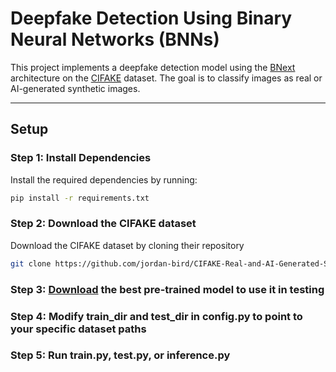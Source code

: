 # Deepfake Detection Using Binary Neural Networks (BNNs)

This project implements a deepfake detection model using the [BNext](https://arxiv.org/pdf/2211.12933) architecture on the [CIFAKE](https://github.com/jordan-bird/CIFAKE-Real-and-AI-Generated-Synthetic-Images) dataset. The goal is to classify images as real or AI-generated synthetic images.

---

## Setup

### Step 1: Install Dependencies

Install the required dependencies by running:

```bash
pip install -r requirements.txt
```

### Step 2: Download the CIFAKE dataset

Download the CIFAKE dataset by cloning their repository

```bash
git clone https://github.com/jordan-bird/CIFAKE-Real-and-AI-Generated-Synthetic-Images
```

### Step 3: [Download](https://drive.google.com/file/d/1y7iRO4dc7VhysOMyVt4hv-9A7obbwVCp/view?usp=sharing) the best pre-trained model to use it in testing

### Step 4: Modify train_dir and test_dir in config.py to point to your specific dataset paths

### Step 5: Run train.py, test.py, or inference.py
